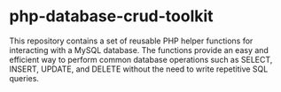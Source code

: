 # php-database-crud-toolkit
This repository contains a set of reusable PHP helper functions for interacting with a MySQL database. The functions provide an easy and efficient way to perform common database operations such as SELECT, INSERT, UPDATE, and DELETE without the need to write repetitive SQL queries.
